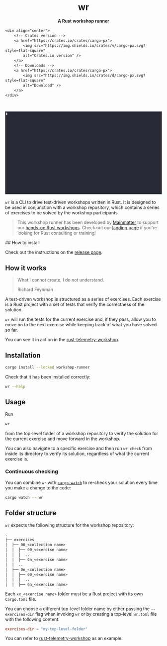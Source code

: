 <div class="oranda-hide">
    <h1 align="center">wr</h1>
    <div align="center">
        <strong>
        A Rust workshop runner
        </strong>
    </div>

    <div align="center">
        <!-- Crates version -->
        <a href="https://crates.io/crates/cargo-px">
            <img src="https://img.shields.io/crates/v/cargo-px.svg?style=flat-square"
            alt="Crates.io version" />
        </a>
        <!-- Downloads -->
        <a href="https://crates.io/crates/cargo-px">
            <img src="https://img.shields.io/crates/d/cargo-px.svg?style=flat-square"
            alt="Download" />
        </a>
    </div>
</div>

<br />

![demo](demo.gif)

`wr` is a CLI to drive test-driven workshops written in Rust.
It is designed to be used in conjunction with a workshop repository, which contains a series of exercises to be solved
by the workshop participants.

> This workshop runner has been developed by [Mainmatter](https://mainmatter.com/rust-consulting/) to support
> our [hands-on Rust workshops](https://mainmatter.com/services/workshops/rust/).
> Check out our [landing page](https://mainmatter.com/rust-consulting/) if you're looking for Rust consulting or
> training!

<div class="oranda-hide">
## How to install

Check out the instructions on the [release page](https://mainmatter.github.io/rust-workshop-runner/).
</div>

## How it works

> What I cannot create, I do not understand.
>
> Richard Feynman

A test-driven workshop is structured as a series of exercises.
Each exercise is a Rust project with a set of tests that verify the correctness of the solution.

`wr` will run the tests for the current exercise and, if they pass, allow you to move on to the next exercise while
keeping track of what you have solved so far.

You can see it in action in the [rust-telemetry-workshop](https://github.com/mainmatter/rust-telemetry-workshop).

## Installation

```bash
cargo install --locked workshop-runner
```

Check that it has been installed correctly:

```bash
wr --help
```

## Usage

Run

```bash
wr
```

from the top-level folder of a workshop repository to verify the solution for the current exercise
and move forward in the workshop.

You can also navigate to a specific exercise and then run `wr check` from inside its directory
to verify its solution, regardless of what the current exercise is.

### Continuous checking

You can combine `wr` with [`cargo-watch`](https://crates.io/crates/cargo-watch) to re-check your solution every time you
make a change
to the code:

```bash
cargo watch -- wr
```

## Folder structure

`wr` expects the following structure for the workshop repository:

```
.
├── exercises
│  ├── 00_<collection name>
│  │  ├── 00_<exercise name>
│  │  │  ..
│  │  ├── 0n_<exercise name>
│  │  ..
│  ├── 0n_<collection name>
│  │  ├── 00_<exercise name>
│  │  │  ..
│  │  ├── 0n_<exercise name>
```

Each `xx_<exercise name>` folder must be a Rust project with its own `Cargo.toml` file.

You can choose a different top-level folder name by either passing the `--exercises-dir` flag when invoking `wr`
or by creating a top-level `wr.toml` file with the following content:

```toml
exercises-dir = "my-top-level-folder"
```

You can refer to [rust-telemetry-workshop](https://github.com/mainmatter/rust-telemetry-workshop) as an example.
